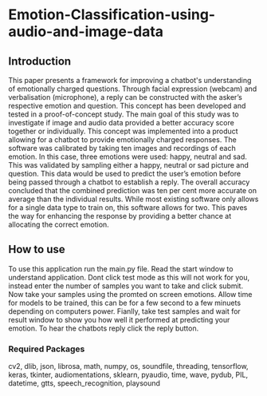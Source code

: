 # Emotion-Classification-using-audio-and-image-data

## Introduction
This paper presents a framework for improving a chatbot's understanding of emotionally charged questions. Through facial expression (webcam) and verbalisation (microphone), a reply can be constructed with the asker’s respective emotion and question. This concept has been developed and tested in a proof-of-concept study. The main goal of this study was to investigate if image and audio data provided a better accuracy score together or individually. This concept was implemented into a product allowing for a chatbot to provide emotionally charged responses. The software was calibrated by taking ten images and recordings of each emotion. In this case, three emotions were used: happy, neutral and sad. This was validated by sampling either a happy, neutral or sad picture and question. This data would be used to predict the user’s emotion before being passed through a chatbot to establish a reply. The overall accuracy concluded that the combined prediction was ten per cent more accurate on average than the individual results. While most existing software only allows for a single data type to train on, this software allows for two. This paves the way for enhancing the response by providing a better chance at allocating the correct emotion.

## How to use
To use this application run the main.py file. Read the start window to understand application. Dont click test mode as this will not work for you, instead enter the number of samples you want to take and click submit. Now take your samples using the promted on screen emotions. Allow time for models to be trained, this can be for a few second to a few minuets depending on computers power. Fianlly, take test samples and wait for result window to show you how well it performed at predicting your emotion. To hear the chatbots reply click the reply button.

### Required Packages
cv2,
dlib,
json,
librosa,
math,
numpy,
os,
soundfile,
threading,
tensorflow,
keras,
tkinter,
audiomentations,
sklearn,
pyaudio,
time,
wave,
pydub,
PIL,
datetime,
gtts,
speech_recognition,
playsound
